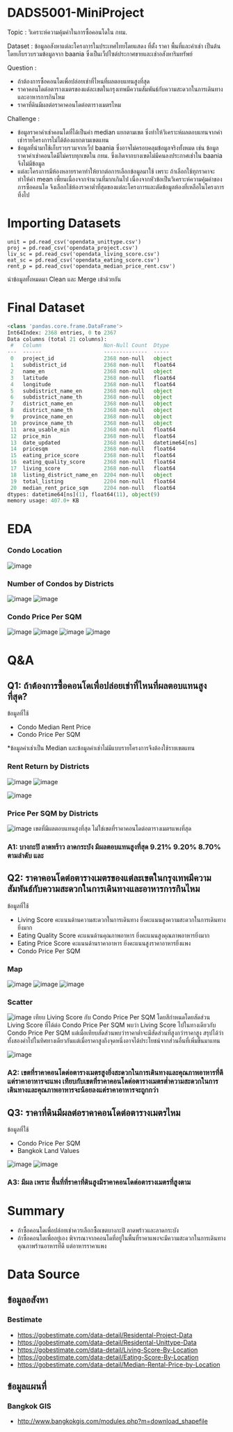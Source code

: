 # DADS5001-MiniProject

Topic : วิเคราะห์ความคุ้มค่าในการซื้อคอนโดใน กทม.

Dataset : ข้อมูลอสังหาแต่ละโครงการในประเทศไทยโดยแสดง ที่ตั้ง ราคา พื้นที่และค่าเช่า เป็นต้น โดยเก็บรวบรวมข้อมูลจาก baania ซึ่งเป็นเว็ปไซต์ประกาศขายและเช่าอสังหาริมทรัพย์

Question : 
- ถ้าต้องการซื้อคอนโดเพื่อปล่อยเช่าที่ไหนที่ผลตอบแทนสูงที่สุด
- ราคาคอนโดต่อตารางเมตรของแต่ละเขตในกรุงเทพมีความสัมพันธ์กับความสะดวกในการเดินทางและอาหารการกินไหม
- ราคาที่ดินมีผลต่อราคาคอนโดต่อตารางเมตรไหม

Challenge : 
- ข้อมูลราคาค่าเช่าคอนโดที่ได้เป็นค่า median แยกตามเขต ซึ่งทำให้วิเคราะห์ผลตอบแทนจากค่าเช่ารายโครงการไม่ได้ต้องแยกตามเขตแทน
- ข้อมูลที่นำมาใช้เก็บรวบรวมจากเว็ป baania ซึ่งอาจไม่ครอบคลุมข้อมูลจริงทั้งหมด เช่น ข้อมูลราคาค่าเช่าคอนโดมีไม่ครบทุกเขตใน กทม. ซึ่งเกิดจากบางเขตไม่มีคนลงประกาศเช่าใน baania จึงไม่มีข้อมูล
- แต่ละโครงการมีห้องหลายราคาทำให้ยากต่อการเลือกข้อมูลมาใช้ เพราะ ถ้าเลือกใช้ทุกราคาจะทำให้ค่า mean เพี้ยนเนื่องจากจำนวนที่มากเกินไป เนื่องจากหัวข้อเป็นวิเคราะห์ความคุ้มค่าของการซื้อคอนโด จึงเลือกใช้ห้องราคาต่ำที่สุดของแต่ละโครงการและตัดข้อมูลห้องที่เหลือในโครงการทิ้งไป

# Importing Datasets
```
unit = pd.read_csv('opendata_unittype.csv')
proj = pd.read_csv('opendata_project.csv')
liv_sc = pd.read_csv('opendata_living_score.csv')
eat_sc = pd.read_csv('opendata_eating_score.csv')
rent_p = pd.read_csv('opendata_median_price_rent.csv')
```
นำข้อมูลทั้งหมดมา Clean และ Merge เข้าด้วยกัน

# Final Dataset
```python
<class 'pandas.core.frame.DataFrame'>
Int64Index: 2368 entries, 0 to 2367
Data columns (total 21 columns):
 #   Column                    Non-Null Count  Dtype         
---  ------                    --------------  -----         
 0   project_id                2368 non-null   object        
 1   subdistrict_id            2368 non-null   float64       
 2   name_en                   2368 non-null   object        
 3   latitude                  2368 non-null   float64       
 4   longitude                 2368 non-null   float64       
 5   subdistrict_name_en       2368 non-null   object        
 6   subdistrict_name_th       2368 non-null   object        
 7   district_name_en          2368 non-null   object        
 8   district_name_th          2368 non-null   object        
 9   province_name_en          2368 non-null   object        
 10  province_name_th          2368 non-null   object        
 11  area_usable_min           2368 non-null   float64       
 12  price_min                 2368 non-null   float64       
 13  date_updated              2368 non-null   datetime64[ns]
 14  pricesqm                  2368 non-null   float64       
 15  eating_price_score        2368 non-null   float64       
 16  eating_quality_score      2368 non-null   float64       
 17  living_score              2368 non-null   float64       
 18  listing_district_name_en  2204 non-null   object        
 19  total_listing             2204 non-null   float64       
 20  median_rent_price_sqm     2204 non-null   float64       
dtypes: datetime64[ns](1), float64(11), object(9)
memory usage: 407.0+ KB
```

# EDA
### Condo Location
![image](https://user-images.githubusercontent.com/77285026/195904699-b9af3569-3ada-46cd-91b1-251a7bf560ef.png)

### Number of Condos by Districts
![image](https://user-images.githubusercontent.com/77285026/195904997-f15c9a06-a826-46d6-94b9-d58e1c9b6df4.png)
![image](https://user-images.githubusercontent.com/77285026/195905075-8d7762c8-c1f6-45a1-88fe-abd7045d1d7e.png)

### Condo Price Per SQM
![image](https://user-images.githubusercontent.com/77285026/195905235-5cd02648-c1b4-4e3e-b97e-1c306f5ab35c.png)
![image](https://user-images.githubusercontent.com/77285026/195905718-4a1105f1-cad0-43c7-a586-bfafc92d3373.png)
![image](https://user-images.githubusercontent.com/77285026/195905614-bdfbf3ea-b684-4c01-a6c4-540f0b7a6303.png)
![image](https://user-images.githubusercontent.com/77285026/195882672-0d4b4fe7-d39c-4384-b04e-8d99f2e6acd8.png)

# Q&A
## Q1: ถ้าต้องการซื้อคอนโดเพื่อปล่อยเช่าที่ไหนที่ผลตอบแทนสูงที่สุด?
ข้อมูลที่ใช้
- Condo Median Rent Price
- Condo Price Per SQM

*ข้อมูลค่าเช่าเป็น Median และข้อมูลค่าเช่าไม่มีแบบรายโครงการจึงต้องใช้รายเขตแทน

### Rent Return by Districts
![image](https://user-images.githubusercontent.com/77285026/195891800-39cfbdb0-d8dd-4ac6-82da-f2636868021f.png)
![image](https://user-images.githubusercontent.com/77285026/195891704-5a5bd723-8316-440a-858e-bc286f89ebff.png)

![image](https://user-images.githubusercontent.com/77285026/195891385-80d5e168-308d-4c96-9421-5923398aec37.png)

### Price Per SQM by Districts
![image](https://user-images.githubusercontent.com/77285026/195905614-bdfbf3ea-b684-4c01-a6c4-540f0b7a6303.png)
เขตที่มีผลตอบแทนสูงที่สุด ไม่ใช่เขตที่ราคาคอนโดต่อตารางเมตรแพงที่สุด

### A1: บางกะปิ ลาดพร้าว ลาดกระบัง มีผลตอบแทนสูงที่สุด 9.21% 9.20% 8.70% ตามลำดับ และ

## Q2: ราคาคอนโดต่อตารางเมตรของแต่ละเขตในกรุงเทพมีความสัมพันธ์กับความสะดวกในการเดินทางและอาหารการกินไหม
ข้อมูลที่ใช้
- Living Score คะแนนด้านความสะดวกในการเดินทาง ยิ่งคะแนนสูงความสะดวกในการเดินทางยิ่งมาก
- Eating Quality Score คะแนนด้านคุณภาพอาหาร ยิ่งคะแนนสูงคุณภาพอาหารยิ่งมาก
- Eating Price Score คะแนนด้านราคาอาหาร ยิ่งคะแนนสูงราคาอาหารยิ่งแพง
- Condo Price Per SQM

### Map
![image](https://user-images.githubusercontent.com/77285026/195907913-fd18dda8-be83-44ea-820d-58993f045819.png)
![image](https://user-images.githubusercontent.com/77285026/195907936-0b505538-de08-4e06-aa43-261cb004b772.png)
![image](https://user-images.githubusercontent.com/77285026/195907960-82956d33-d70a-44f9-be24-e594ee4b2586.png)

### Scatter
![image](https://user-images.githubusercontent.com/77285026/195904076-5eda2f51-3856-4183-a9d2-9da96d0069a4.png)
เทียบ Living Score กับ Condo Price Per SQM โดยสีกำหนดโดยสัดส่วน Living Score ที่ได้ต่อ Condo Price Per SQM
พบว่า Living Score ไปในทางเดียวกับ Condo Price Per SQM แต่เมื่อเทียบสัดส่วนพบว่าราคาต่ำจะมีสัดส่วนที่สูงกว่าราคาสูง สรุปได้ว่าทั้งสองค่าไปในทิศทางเดียวกันแต่เมื่อราคาสูงถึงจุดหนึ่งอาจได้ประโยชน์จากส่วนอื่นที่เพิ่มขึ้นมาแทน

![image](https://user-images.githubusercontent.com/77285026/195904117-574519b8-7fdb-4fca-8aed-47b1f23e2884.png)

### A2: เขตที่ราคาคอนโดต่อตารางเมตรสูงยิ่งสะดวกในการเดินทางและคุณภาพอาหารที่ดีแต่ราคาอาหารจะแพง เทียบกับเขตที่ราคาคอนโดต่อตารางเมตรต่ำความสะดวกในการเดินทางและคุณภาพอาหารจะน้อยลงแต่ราคาอาหารจะถูกกว่า

## Q3: ราคาที่ดินมีผลต่อราคาคอนโดต่อตารางเมตรไหม
ข้อมูลที่ใช้
- Condo Price Per SQM
- Bangkok Land Values

![image](https://user-images.githubusercontent.com/77285026/195898795-ab386320-9f4b-4717-8433-2ccb4a41e942.png)
![image](https://user-images.githubusercontent.com/77285026/195898878-ad1b6a38-bb6e-4cb6-aad5-39b95ba75357.png)
### A3: มีผล เพราะ พื้นที่ที่ราคาที่ดินสูงมีราคาคอนโดต่อตารางเมตรที่สูงตาม

# Summary
- ถ้าซื้อคอนโดเพื่อปล่อยเช่าควรเลือกซื้อเขตบางกะปิ ลาดพร้าวและลาดกระบัง
- ถ้าซื้อคอนโดเพื่ออยู่เอง พิจารณาจากคอนโดที่อยู่ในพื้นที่ราคาแพงจะมีความสะดวกในการเดินทาง คุณภาพร้านอาหารที่ดี แต่อาหารราคาแพง

# Data Source
## ข้อมูลอสังหา
### Bestimate
- https://gobestimate.com/data-detail/Residental-Project-Data
- https://gobestimate.com/data-detail/Residental-Unittype-Data
- https://gobestimate.com/data-detail/Living-Score-By-Location
- https://gobestimate.com/data-detail/Eating-Score-By-Location
- https://gobestimate.com/data-detail/Median-Rental-Price-by-Location
## ข้อมูลแผนที่
### Bangkok GIS
- http://www.bangkokgis.com/modules.php?m=download_shapefile
